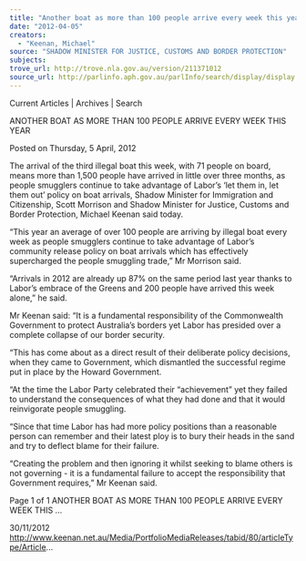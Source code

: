 ```yaml
---
title: "Another boat as more than 100 people arrive every week this year"
date: "2012-04-05"
creators:
  - "Keenan, Michael"
source: "SHADOW MINISTER FOR JUSTICE, CUSTOMS AND BORDER PROTECTION"
subjects:
trove_url: http://trove.nla.gov.au/version/211371012
source_url: http://parlinfo.aph.gov.au/parlInfo/search/display/display.w3p;query=Id%3A%22media/pressrel/2078417%22
---
```


 Current Articles | Archives | Search

 ANOTHER BOAT AS MORE THAN 100 PEOPLE ARRIVE  EVERY WEEK THIS YEAR

 Posted on Thursday, 5 April, 2012

 The arrival of the third illegal boat this week, with 71 people on board, means more than 1,500 people  have arrived in little over three months, as people smugglers continue to take advantage of Labor’s ‘let  them in, let them out’ policy on boat arrivals, Shadow Minister for Immigration and Citizenship, Scott  Morrison and Shadow Minister for Justice, Customs and Border Protection, Michael Keenan said today.

 “This year an average of over 100 people are arriving by illegal boat every week as people smugglers  continue to take advantage of Labor’s community release policy on boat arrivals which has effectively  supercharged the people smuggling trade,” Mr Morrison said.

 “Arrivals in 2012 are already up 87% on the same period last year thanks to Labor’s embrace of the  Greens and 200 people have arrived this week alone,” he said.

 Mr Keenan said: “It is a fundamental responsibility of the Commonwealth Government to protect  Australia’s borders yet Labor has presided over a complete collapse of our border security.

 “This has come about as a direct result of their deliberate policy decisions, when they came to  Government, which dismantled the successful regime put in place by the Howard Government.

 “At the time the Labor Party celebrated their “achievement” yet they failed to understand the  consequences of what they had done and that it would reinvigorate people smuggling.

 “Since that time Labor has had more policy positions than a reasonable person can remember and  their latest ploy is to bury their heads in the sand and try to deflect blame for their failure.

 “Creating the problem and then ignoring it whilst seeking to blame others is not governing - it is a  fundamental failure to accept the responsibility that Government requires,” Mr Keenan said.

 Page 1 of 1 ANOTHER BOAT AS MORE THAN 100 PEOPLE ARRIVE EVERY WEEK THIS ...

 30/11/2012 http://www.keenan.net.au/Media/PortfolioMediaReleases/tabid/80/articleType/Article...

